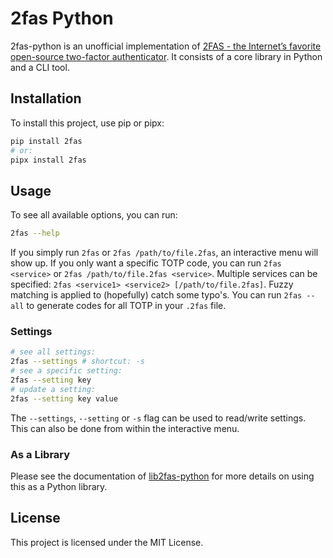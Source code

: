 # 2fas Python

2fas-python is an unofficial implementation
of [2FAS - the Internet’s favorite open-source two-factor authenticator](https://2fas.com).
It consists of a core library in Python and a CLI tool.

## Installation

To install this project, use pip or pipx:

```bash
pip install 2fas
# or:
pipx install 2fas
```

## Usage

To see all available options, you can run:
```bash
2fas --help
```

If you simply run `2fas` or `2fas /path/to/file.2fas`, an interactive menu will show up.
If you only want a specific TOTP code, you can run `2fas <service>` or `2fas /path/to/file.2fas <service>`.
Multiple services can be specified: `2fas <service1> <service2> [/path/to/file.2fas]`. 
Fuzzy matching is applied to (hopefully) catch some typo's.
You can run `2fas --all` to generate codes for all TOTP in your `.2fas` file.

### Settings
```bash
# see all settings:
2fas --settings # shortcut: -s
# see a specific setting:
2fas --setting key
# update a setting:
2fas --setting key value
```

The `--settings`, `--setting` or `-s` flag can be used to read/write settings. 
This can also be done from within the interactive menu. 

### As a Library

Please see the documentation of [lib2fas-python](https://github.com/robinvandernoord/lib2fas-python) for more details on
using this as a Python library.

## License

This project is licensed under the MIT License.
